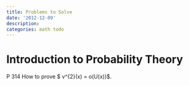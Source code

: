 ```yaml
---
title: Problems to Solve
date: '2012-12-09'
description:
categories: math todo
---
```


# Introduction to Probability Theory
   P 314
   How to prove $ v^{2}(x) = o(U(x))$.

